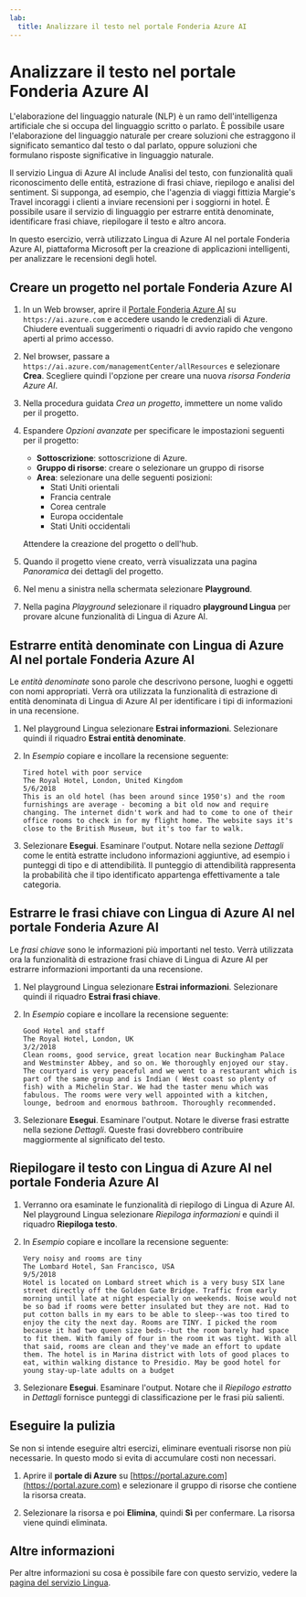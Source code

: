 ```yaml
---
lab:
  title: Analizzare il testo nel portale Fonderia Azure AI
---
```


# Analizzare il testo nel portale Fonderia Azure AI

L'elaborazione del linguaggio naturale (NLP) è un ramo dell'intelligenza artificiale che si occupa del linguaggio scritto o parlato. È possibile usare l'elaborazione del linguaggio naturale per creare soluzioni che estraggono il significato semantico dal testo o dal parlato, oppure soluzioni che formulano risposte significative in linguaggio naturale.

Il servizio Lingua di Azure AI include Analisi del testo, con funzionalità quali riconoscimento delle entità, estrazione di frasi chiave, riepilogo e analisi del sentiment. Si supponga, ad esempio, che l'agenzia di viaggi fittizia Margie's Travel incoraggi i clienti a inviare recensioni per i soggiorni in hotel. È possibile usare il servizio di linguaggio per estrarre entità denominate, identificare frasi chiave, riepilogare il testo e altro ancora.

In questo esercizio, verrà utilizzato Lingua di Azure AI nel portale Fonderia Azure AI, piattaforma Microsoft per la creazione di applicazioni intelligenti, per analizzare le recensioni degli hotel. 

## Creare un progetto nel portale Fonderia Azure AI

1. In un Web browser, aprire il [Portale Fonderia Azure AI](https://ai.azure.com) su `https://ai.azure.com` e accedere usando le credenziali di Azure. Chiudere eventuali suggerimenti o riquadri di avvio rapido che vengono aperti al primo accesso. 

1. Nel browser, passare a `https://ai.azure.com/managementCenter/allResources` e selezionare **Crea**. Scegliere quindi l'opzione per creare una nuova *risorsa Fonderia Azure AI*.

1. Nella procedura guidata *Crea un progetto*, immettere un nome valido per il progetto.

1. Espandere *Opzioni avanzate* per specificare le impostazioni seguenti per il progetto:
    - **Sottoscrizione**: sottoscrizione di Azure.
    - **Gruppo di risorse**: creare o selezionare un gruppo di risorse
    - **Area**: selezionare una delle seguenti posizioni:
        * Stati Uniti orientali
        * Francia centrale
        * Corea centrale
        * Europa occidentale
        * Stati Uniti occidentali

    Attendere la creazione del progetto o dell'hub.

1. Quando il progetto viene creato, verrà visualizzata una pagina *Panoramica* dei dettagli del progetto.

1. Nel menu a sinistra nella schermata selezionare **Playground**.

1. Nella pagina *Playground* selezionare il riquadro **playground Lingua** per provare alcune funzionalità di Lingua di Azure AI.

## Estrarre entità denominate con Lingua di Azure AI nel portale Fonderia Azure AI

Le *entità denominate* sono parole che descrivono persone, luoghi e oggetti con nomi appropriati. Verrà ora utilizzata la funzionalità di estrazione di entità denominata di Lingua di Azure AI per identificare i tipi di informazioni in una recensione.

1. Nel playground Lingua selezionare **Estrai informazioni**. Selezionare quindi il riquadro **Estrai entità denominate**. 

1. In *Esempio* copiare e incollare la recensione seguente:

    ```
    Tired hotel with poor service
    The Royal Hotel, London, United Kingdom
    5/6/2018
    This is an old hotel (has been around since 1950's) and the room furnishings are average - becoming a bit old now and require changing. The internet didn't work and had to come to one of their office rooms to check in for my flight home. The website says it's close to the British Museum, but it's too far to walk.
    ```

1. Selezionare **Esegui**. Esaminare l'output. Notare nella sezione *Dettagli* come le entità estratte includono informazioni aggiuntive, ad esempio i punteggi di tipo e di attendibilità. Il punteggio di attendibilità rappresenta la probabilità che il tipo identificato appartenga effettivamente a tale categoria.

## Estrarre le frasi chiave con Lingua di Azure AI nel portale Fonderia Azure AI

Le *frasi chiave* sono le informazioni più importanti nel testo. Verrà utilizzata ora la funzionalità di estrazione frasi chiave di Lingua di Azure AI per estrarre informazioni importanti da una recensione.

1. Nel playground Lingua selezionare **Estrai informazioni**. Selezionare quindi il riquadro **Estrai frasi chiave**. 

1. In *Esempio* copiare e incollare la recensione seguente:

    ```
    Good Hotel and staff
    The Royal Hotel, London, UK
    3/2/2018
    Clean rooms, good service, great location near Buckingham Palace and Westminster Abbey, and so on. We thoroughly enjoyed our stay. The courtyard is very peaceful and we went to a restaurant which is part of the same group and is Indian ( West coast so plenty of fish) with a Michelin Star. We had the taster menu which was fabulous. The rooms were very well appointed with a kitchen, lounge, bedroom and enormous bathroom. Thoroughly recommended.
    ```

1. Selezionare **Esegui**. Esaminare l'output. Notare le diverse frasi estratte nella sezione *Dettagli*. Queste frasi dovrebbero contribuire maggiormente al significato del testo.

## Riepilogare il testo con Lingua di Azure AI nel portale Fonderia Azure AI
 
1. Verranno ora esaminate le funzionalità di riepilogo di Lingua di Azure AI. Nel playground Lingua selezionare *Riepiloga informazioni* e quindi il riquadro **Riepiloga testo**.

1. In *Esempio* copiare e incollare la recensione seguente:
    
    ```
    Very noisy and rooms are tiny
    The Lombard Hotel, San Francisco, USA
    9/5/2018
    Hotel is located on Lombard street which is a very busy SIX lane street directly off the Golden Gate Bridge. Traffic from early morning until late at night especially on weekends. Noise would not be so bad if rooms were better insulated but they are not. Had to put cotton balls in my ears to be able to sleep--was too tired to enjoy the city the next day. Rooms are TINY. I picked the room because it had two queen size beds--but the room barely had space to fit them. With family of four in the room it was tight. With all that said, rooms are clean and they've made an effort to update them. The hotel is in Marina district with lots of good places to eat, within walking distance to Presidio. May be good hotel for young stay-up-late adults on a budget
    ```

1. Selezionare **Esegui**. Esaminare l'output. Notare che il *Riepilogo estratto* in *Dettagli* fornisce punteggi di classificazione per le frasi più salienti.   

## Eseguire la pulizia

Se non si intende eseguire altri esercizi, eliminare eventuali risorse non più necessarie. In questo modo si evita di accumulare costi non necessari.

1. Aprire il **portale di Azure** su [https://portal.azure.com](https://portal.azure.com) e selezionare il gruppo di risorse che contiene la risorsa creata.

1. Selezionare la risorsa e poi **Elimina**, quindi **Sì** per confermare. La risorsa viene quindi eliminata.

## Altre informazioni

Per altre informazioni su cosa è possibile fare con questo servizio, vedere la [pagina del servizio Lingua](https://learn.microsoft.com/azure/ai-services/language-service/overview).
